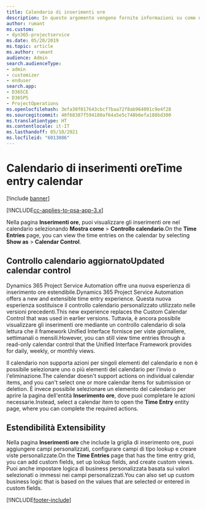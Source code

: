 ```yaml
---
title: Calendario di inserimenti ore
description: In questo argomento vengono fornite informazioni su come utilizzare il calendario di inserimenti ore.
author: rumant
ms.custom:
- dyn365-projectservice
ms.date: 05/20/2019
ms.topic: article
ms.author: rumant
audience: Admin
search.audienceType:
- admin
- customizer
- enduser
search.app:
- D365CE
- D365PS
- ProjectOperations
ms.openlocfilehash: 3efa30f017643cbcf7baa72f8ab964091c9e4f28
ms.sourcegitcommit: 40f68387f594180af64a5e5c748b6efa188bd300
ms.translationtype: HT
ms.contentlocale: it-IT
ms.lasthandoff: 05/10/2021
ms.locfileid: "6013086"
---
```

# <a name="time-entry-calendar"></a><span data-ttu-id="2e3b9-103">Calendario di inserimenti ore</span><span class="sxs-lookup"><span data-stu-id="2e3b9-103">Time entry calendar</span></span>

[!include [banner](../includes/psa-now-project-operations.md)]

[!INCLUDE[cc-applies-to-psa-app-3.x](../includes/cc-applies-to-psa-app-3x.md)]

<span data-ttu-id="2e3b9-104">Nella pagina **Inserimenti ore**, puoi visualizzare gli inserimenti ore nel calendario selezionando **Mostra come** \> **Controllo calendario**.</span><span class="sxs-lookup"><span data-stu-id="2e3b9-104">On the **Time Entries** page, you can view the time entries on the calendar by selecting **Show as** \> **Calendar Control**.</span></span>

## <a name="updated-calendar-control"></a><span data-ttu-id="2e3b9-105">Controllo calendario aggiornato</span><span class="sxs-lookup"><span data-stu-id="2e3b9-105">Updated calendar control</span></span>

<span data-ttu-id="2e3b9-106">Dynamics 365 Project Service Automation offre una nuova esperienza di inserimento ore estendibile.</span><span class="sxs-lookup"><span data-stu-id="2e3b9-106">Dynamics 365 Project Service Automation offers a new and extensible time entry experience.</span></span> <span data-ttu-id="2e3b9-107">Questa nuova esperienza sostituisce il controllo calendario personalizzato utilizzato nelle versioni precedenti.</span><span class="sxs-lookup"><span data-stu-id="2e3b9-107">This new experience replaces the Custom Calendar Control that was used in earlier versions.</span></span> <span data-ttu-id="2e3b9-108">Tuttavia, è ancora possibile visualizzare gli inserimenti ore mediante un controllo calendario di sola lettura che il framework Unified Interface fornisce per viste giornaliere, settimanali o mensili.</span><span class="sxs-lookup"><span data-stu-id="2e3b9-108">However, you can still view time entries through a read-only calendar control that the Unified Interface Framework provides for daily, weekly, or monthly views.</span></span>

<span data-ttu-id="2e3b9-109">Il calendario non supporta azioni per singoli elementi del calendario e non è possibile selezionare uno o più elementi del calendario per l'invio o l'eliminazione.</span><span class="sxs-lookup"><span data-stu-id="2e3b9-109">The calendar doesn't support actions on individual calendar items, and you can't select one or more calendar items for submission or deletion.</span></span> <span data-ttu-id="2e3b9-110">È invece possibile selezionare un elemento del calendario per aprire la pagina dell'entità **Inserimento ore**, dove puoi completare le azioni necessarie.</span><span class="sxs-lookup"><span data-stu-id="2e3b9-110">Instead, select a calendar item to open the **Time Entry** entity page, where you can complete the required actions.</span></span>

## <a name="extensibility"></a><span data-ttu-id="2e3b9-111">Estendibilità </span><span class="sxs-lookup"><span data-stu-id="2e3b9-111">Extensibility</span></span>

<span data-ttu-id="2e3b9-112">Nella pagina **Inserimenti ore** che include la griglia di inserimento ore, puoi aggiungere campi personalizzati, configurare campi di tipo lookup e creare viste personalizzate.</span><span class="sxs-lookup"><span data-stu-id="2e3b9-112">On the **Time Entries** page that has the time entry grid, you can add custom fields, set up lookup fields, and create custom views.</span></span> <span data-ttu-id="2e3b9-113">Puoi anche impostare logica di business personalizzata basata sui valori selezionati o immessi nei campi personalizzati.</span><span class="sxs-lookup"><span data-stu-id="2e3b9-113">You can also set up custom business logic that is based on the values that are selected or entered in custom fields.</span></span>


[!INCLUDE[footer-include](../includes/footer-banner.md)]